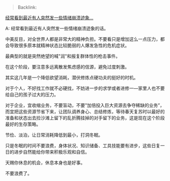 > Backlink: 

[经常看到最近有人突然发一些情绪崩溃迹象…](https://www.zhihu.com/pin/1512927116891394048)

A: 经常看到最近有人突然发一些情绪崩溃迹象的话。

中美反目，对全世界人都是非常大的精神负担。不要看只是增加这么一点压力，都会导致很多原本就精神状态比较脆弱的人爆发急性的危机症状。

最典型的就是突然绝望的喊"润"和报复群体性的枪击事件。

在这个阶段，要注意多远离散发焦虑感的信源，避免过度刺激。

其实这几年是一个降低欲望消耗，潜伏修炼点硬功夫的挺好的时机。

对于个人，不好找工作就不必硬找，不妨进一步的求学或者进修一—家里人也不要给自己的孩子过大的压力。

对于企业，宜收缩业务，不要盲动，不要"加倍投入巨大资源去争夺稀缺的业务”，而宜把这些资源节省下来，让团队调养身心、总结修炼，等待春天复苏时以最好的准备和状态出去捡沙滩上留下的乱折腾挂掉的对手留下的业务，这是现在这个阶段最好的生存策略。

节俭、淡泊，让日常消耗降低到最小，打洞冬眠。

只是冬眠的时间不要浪费，身体状况、知识储备、工具技能要有进步，这些日复一日的进步自然能给你带来积极乐观和自信。

天赐你休息的机会，休息本身也是好事。

不要浪费了。
